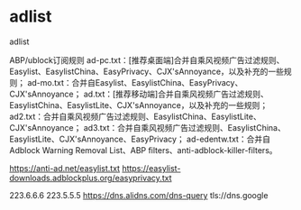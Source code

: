 # adlist
adlist


ABP/ublock订阅规则
ad-pc.txt：[推荐桌面端]合并自乘风视频广告过滤规则、Easylist、EasylistChina、EasyPrivacy、CJX'sAnnoyance，以及补充的一些规则；
ad-mo.txt：合并自Easylist、EasylistChina、EasyPrivacy、CJX'sAnnoyance；
ad.txt：[推荐移动端]合并自乘风视频广告过滤规则、EasylistChina、EasylistLite、CJX'sAnnoyance，以及补充的一些规则；
ad2.txt：合并自乘风视频广告过滤规则、EasylistChina、EasylistLite、CJX'sAnnoyance；
ad3.txt：合并自乘风视频广告过滤规则、EasylistChina、EasylistLite、CJX'sAnnoyance、EasyPrivacy；
ad-edentw.txt：合并自Adblock Warning Removal List、ABP filters、anti-adblock-killer-filters。


https://anti-ad.net/easylist.txt
https://easylist-downloads.adblockplus.org/easyprivacy.txt


223.6.6.6
223.5.5.5
https://dns.alidns.com/dns-query
tls://dns.google
